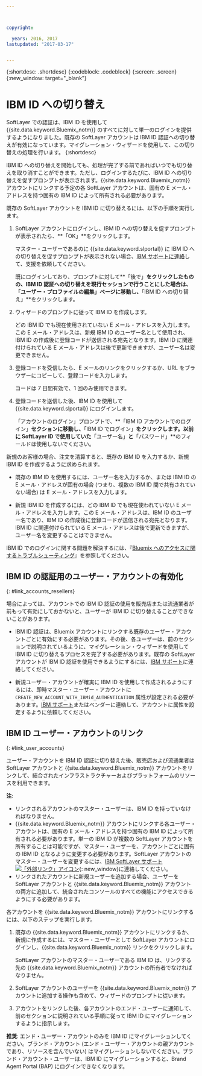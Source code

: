 ```yaml
---



copyright:

  years: 2016, 2017
lastupdated: "2017-03-17"


---
```


{:shortdesc: .shortdesc}
{:codeblock: .codeblock}
{:screen: .screen}
{:new_window: target="_blank"}

# IBM ID への切り替え
SoftLayer での認証は、IBM ID を使用して {{site.data.keyword.Bluemix_notm}} のすべてに対して単一のログインを提供するようになりました。既存の SoftLayer アカウントは IBM ID 認証への切り替えが有効になっています。マイグレーション・ウィザードを使用して、この切り替えの処理を行います。
{:shortdesc}

IBM ID への切り替えを開始しても、処理が完了する前であればいつでも切り替えを取り消すことができます。ただし、ログインするたびに、IBM ID への切り替えを促すプロンプトが表示されます。{{site.data.keyword.Bluemix_notm}} アカウントにリンクする予定の各 SoftLayer アカウントは、固有の E メール・アドレスを持つ固有の IBM ID によって所有される必要があります。

既存の SoftLayer アカウントを IBM ID に切り替えるには、以下の手順を実行します。
1. SoftLayer アカウントにログインし、IBM ID への切り替えを促すプロンプトが表示されたら、**「OK」**をクリックします。

   マスター・ユーザーであるのに {{site.data.keyword.slportal}} に IBM ID への切り替えを促すプロンプトが表示されない場合、[IBM サポートに連絡](/docs/support/index.html#contacting-support)して、支援を依頼してください。
  
   既にログインしており、プロンプトに対して**「後で」**をクリックしたものの、IBM ID 認証への切り替えを現行セッションで行うことにした場合は、「ユーザー・プロファイルの編集」ページに移動し、**「IBM ID への切り替え」**をクリックします。

2. ウィザードのプロンプトに従って IBM ID を作成します。 

   どの IBM ID でも現在使用されていない E メール・アドレスを入力します。この E メール・アドレスは、新規 IBM ID のユーザー名として使用され、IBM ID の作成後に登録コードが送信される宛先となります。IBM ID に関連付けられている E メール・アドレスは後で更新できますが、ユーザー名は変更できません。

3. 登録コードを受信したら、E メールのリンクをクリックするか、URL をブラウザーにコピーして、登録コードを入力します。

   コードは 7 日間有効で、1 回のみ使用できます。
  
4. 登録コードを送信した後、IBM ID を使用して {{site.data.keyword.slportal}} にログインします。

   「アカウントのログイン」プロンプトで、**「IBM ID アカウントでのログイン」**セクションに移動し、**「IBM ID でログイン」**をクリックします。以前に SoftLayer ID で使用していた**「ユーザー名」**と**「パスワード」**のフィールドは使用しないでください。

新規のお客様の場合、注文を清算すると、既存の IBM ID を入力するか、新規 IBM ID を作成するように求められます。 
  * 既存の IBM ID を使用するには、ユーザー名を入力するか、または IBM ID の E メール・アドレスが固有の場合 (つまり、複数の IBM ID 間で共有されていない場合) は E メール・アドレスを入力します。
  
  * 新規 IBM ID を作成するには、どの IBM ID でも現在使われていない E メール・アドレスを入力します。この E メール・アドレスは、IBM ID のユーザー名であり、IBM ID の作成後に登録コードが送信される宛先となります。IBM ID に関連付けられている E メール・アドレスは後で更新できますが、ユーザー名を変更することはできません。 
  
IBM ID でのログインに関する問題を解決するには、『[Bluemix へのアクセスに関するトラブルシューティング](/docs/troubleshoot/ts_accessing.html#accessing)』を参照してください。

## IBM ID の認証用のユーザー・アカウントの有効化
{: #link_accounts_resellers}

場合によっては、アカウントでの IBM ID 認証の使用を販売店または流通業者が前もって有効にしておかないと、ユーザーが IBM ID に切り替えることができないことがあります。 

  * IBM ID 認証は、Bluemix アカウントにリンクする既存のユーザー・アカウントごとに有効にする必要があります。その後、各ユーザーは、前のセクションで説明されているように、マイグレーション・ウィザードを使用して IBM ID に切り替えるプロセスを完了する必要があります。既存の SoftLayer アカウントが IBM ID 認証を使用できるようにするには、[IBM サポート](/docs/support/index.html#contacting-support)に連絡してください。 
  
  * 新規ユーザー・アカウントが確実に IBM ID を使用して作成されるようにするには、即時マスター・ユーザー・アカウントに `CREATE_NEW_ACCOUNT_WITH_IBMid_AUTHENTICATION` 属性が設定される必要があります。[IBM サポート](/docs/support/index.html#contacting-support)またはベンダーに連絡して、アカウントに属性を設定するように依頼してください。  

## IBM ID ユーザー・アカウントのリンク
{: #link_user_accounts}

ユーザー・アカウントを IBM ID 認証に切り替えた後、販売店および流通業者は SoftLayer アカウントと {{site.data.keyword.Bluemix_notm}} アカウントをリンクして、結合されたインフラストラクチャーおよびプラットフォームのリソースを利用できます。

**注**:
  * リンクされるアカウントのマスター・ユーザーは、IBM ID を持っていなければなりません。
  * {{site.data.keyword.Bluemix_notm}} アカウントにリンクする各ユーザー・アカウントは、固有の E メール・アドレスを持つ固有の IBM ID によって所有される必要があります。単一の IBM ID が複数の SoftLayer アカウントを所有することは可能ですが、マスター・ユーザーを、アカウントごとに固有の IBM ID となるように変更する必要があります。SoftLayer アカウントのマスター・ユーザーを変更するには、[IBM SoftLayer サポート![「外部リンク」アイコン](../icons/launch-glyph.svg)](https://knowledgelayer.softlayer.com/topic/support){: new_window}に連絡してください。
  * リンクされたアカウントに新規ユーザーを追加する場合、ユーザーを SoftLayer アカウントと {{site.data.keyword.Bluemix_notm}} アカウントの両方に追加して、統合されたコンソールのすべての機能にアクセスできるようにする必要があります。 
  
各アカウントを {{site.data.keyword.Bluemix_notm}} アカウントにリンクするには、以下のステップを実行します。
1. 既存の {{site.data.keyword.Bluemix_notm}} アカウントにリンクするか、新規に作成するには、マスター・ユーザーとして SoftLayer アカウントにログインし、{{site.data.keyword.Bluemix_notm}} リンクをクリックします。

   SoftLayer アカウントのマスター・ユーザーである IBM ID は、リンクする先の {{site.data.keyword.Bluemix_notm}} アカウントの所有者でなければなりません。 
   
2. SoftLayer アカウントのユーザーを {{site.data.keyword.Bluemix_notm}} アカウントに追加する操作も含めて、ウィザードのプロンプトに従います。
3. アカウントをリンクした後、各アカウントのエンド・ユーザーに通知して、前のセクションに説明されている手順に従って IBM ID にマイグレーションするように指示します。

**推奨**: エンド・ユーザー・アカウントのみを IBM ID にマイグレーションしてください。ブランド・アカウント (エンド・ユーザー・アカウントの親アカウントであり、リソースを含んでいない) はマイグレーションしないでください。ブランド・アカウント・ユーザーは、IBM ID にマイグレーションすると、Brand Agent Portal (BAP) にログインできなくなります。  
  
